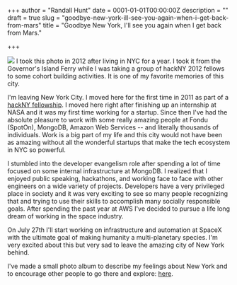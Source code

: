 +++
author = "Randall Hunt"
date = 0001-01-01T00:00:00Z
description = ""
draft = true
slug = "goodbye-new-york-ill-see-you-again-when-i-get-back-from-mars"
title = "Goodbye New York, I'll see you again when I get back from Mars."

+++

![](/content/images/2015/05/Financial-District-From-Staten-Island-Ferry-001.jpg)
I took this photo in 2012 after living in NYC for a year. I took it from the Governor's Island Ferry while I was taking a group of hackNY 2012 fellows to some cohort building activities. It is one of my favorite memories of this city.

I'm leaving New York City. I moved here for the first time in 2011 as part of a [hackNY fellowship](http://hackny.org). I moved here right after finishing up an internship at NASA and it was my first time working for a startup. Since then I've had the absolute pleasure to work with some really amazing people at Fondu (SpotOn), MongoDB, Amazon Web Services -- and literally thousands of individuals. Work is a big part of my life and this city would not have been as amazing without all the wonderful startups that make the tech ecosystem in NYC so powerful.

I stumbled into the developer evangelism role after spending a lot of time focused on some internal infrastructure at MongoDB. I realized that I enjoyed public speaking, hackathons, and working face to face with other engineers on a wide variety of projects. Developers have a very privileged place in society and it was very exciting to see so many people recognizing that and trying to use their skills to accomplish many socially responsible goals. After spending the past year at AWS I've decided to pursue a life long dream of working in the space industry.

On July 27th I'll start working on infrastructure and automation at SpaceX with the ultimate goal of making humanity a multi-planetary species. I'm very excited about this but very sad to leave the amazing city of New York behind.

I've made a small photo album to describe my feelings about New York and to encourage other people to go there and explore: [here](https://www.facebook.com/media/set/?set=a.10152885606436246.1073741839.519786245&type=1&l=f877f5f655).